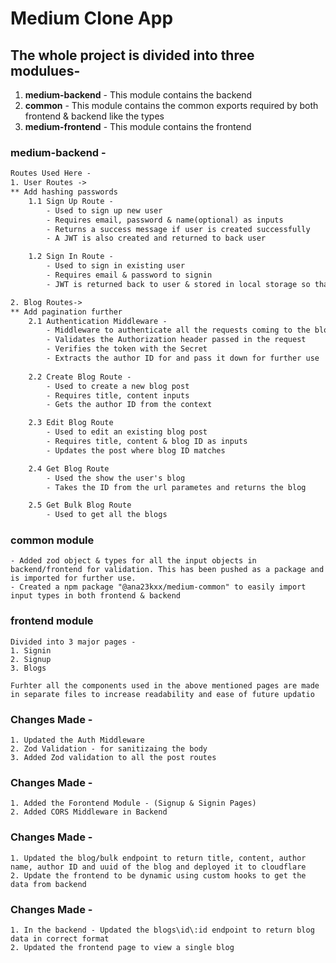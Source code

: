 # Medium Clone App

## The whole project is divided into three modulues-
1. **medium-backend** - This module contains the backend
2. **common** - This module contains the common exports required by both frontend & backend like the types
3. **medium-frontend** - This module contains the frontend



### medium-backend -
```txt
Routes Used Here -
1. User Routes ->
** Add hashing passwords
    1.1 Sign Up Route - 
        - Used to sign up new user
        - Requires email, password & name(optional) as inputs
        - Returns a success message if user is created successfully
        - A JWT is also created and returned to back user

    1.2 Sign In Route -
        - Used to sign in existing user
        - Requires email & password to signin
        - JWT is returned back to user & stored in local storage so that user can do rest of the operations

2. Blog Routes->
** Add pagination further
    2.1 Authentication Middleware -
        - Middleware to authenticate all the requests coming to the blog endpoint
        - Validates the Authorization header passed in the request
        - Verifies the token with the Secret
        - Extracts the author ID for and pass it down for further use
    
    2.2 Create Blog Route -
        - Used to create a new blog post
        - Requires title, content inputs
        - Gets the author ID from the context

    2.3 Edit Blog Route
        - Used to edit an existing blog post
        - Requires title, content & blog ID as inputs
        - Updates the post where blog ID matches 

    2.4 Get Blog Route
        - Used the show the user's blog
        - Takes the ID from the url parametes and returns the blog

    2.5 Get Bulk Blog Route
        - Used to get all the blogs 
```
### common module
```
- Added zod object & types for all the input objects in backend/frontend for validation. This has been pushed as a package and is imported for further use.   
- Created a npm package "@ana23kxx/medium-common" to easily import input types in both frontend & backend
```
### frontend module
```
Divided into 3 major pages - 
1. Signin
2. Signup
3. Blogs

Furhter all the components used in the above mentioned pages are made in separate files to increase readability and ease of future updatio
```

### Changes Made -
```
1. Updated the Auth Middleware
2. Zod Validation - for sanitizaing the body
3. Added Zod validation to all the post routes
```

### Changes Made -
```
1. Added the Forontend Module - (Signup & Signin Pages)
2. Added CORS Middleware in Backend
```


### Changes Made -
```
1. Updated the blog/bulk endpoint to return title, content, author name, author ID and uuid of the blog and deployed it to cloudflare
2. Update the frontend to be dynamic using custom hooks to get the data from backend

```


### Changes Made - 
```
1. In the backend - Updated the blogs\id\:id endpoint to return blog data in correct format
2. Updated the frontend page to view a single blog

```